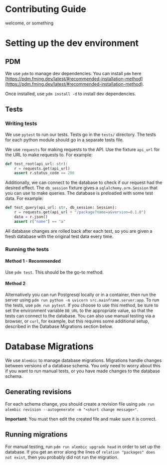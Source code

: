 # Contributing Guide

welcome, or something

# Setting up the dev environment
## PDM
We use `pdm` to manage dev dependencies.
You can install `pdm` here [https://pdm.fming.dev/latest/#recommended-installation-method](https://pdm.fming.dev/latest/#recommended-installation-method).

Once installed, use `pdm install -d` to install dev dependencies.

## Tests
### Writing tests
We use `pytest` to run our tests. Tests go in the `tests/` directory.
The tests for each python module should go in a separate tests file.

We use `requests` for making requests to the API. Use the fixture `api_url` for the URL to make requests to.
For example:
```py
def test_root(api_url: str):
    r = requests.get(api_url)
    assert r.status_code == 200
```
Additionally, we can connect to the database to check if our request had the desired effect.
The `db_session` fixture gives a `sqlalchemy.orm.Session` that you can use to make queries.
The database is preloaded with some test data.
For example:
```py
def test_query(api_url: str, db_session: Session):
    r = requests.get(api_url + "/package?name=a&version=0.1.0")
    data = r.json()
    assert r["name"] == "a"
```
All database changes are rolled back after each test, so you are given a fresh database with the original test data every time.

### Running the tests
#### Method 1 - Recommended
Use `pdm test`. This should be the go-to method.

#### Method 2
Alternatively you can run Postgresql locally or in a container, then run the server using `pdm run python -m uvicorn src.mainframe.server:app`.
To run the tests, use `pdm run pytest`.
If you choose to use this method, be sure to set the environment variable `DB_URL` to the appropriate value, so that the tests can connect to the database.
You can also use manual testing via a browser, or `curl`, for example, but this requires some additional setup, described in the Database Migrations section below.

# Database Migrations
We use `Alembic` to manage database migrations.
Migrations handle changes between versions of a database schema.
You only need to worry about this if you want to run manual tests, or you have made changes to the database schema.

## Generating revisions
For each schema change, you should create a revision file using `pdm run alembic revision --autogenerate -m "<short change message>"`.

**Important**: You must then edit the created file and make sure it is correct.

## Running migrations
For manual testing, run `pdm run alembic upgrade head` in order to set up the database. If you get an error along the lines of `relation "packages" does not exist`, then you probably did not run the migration.
